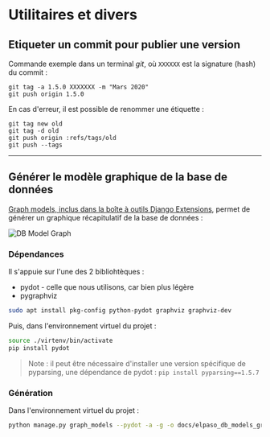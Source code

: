 # Utilitaires et divers

## Etiqueter un commit pour publier une version

Commande exemple dans un terminal *git*, où `XXXXXX` est la signature (hash) du commit :

```git
git tag -a 1.5.0 XXXXXXX -m "Mars 2020"
git push origin 1.5.0
```

En cas d'erreur, il est possible de renommer une étiquette :

```git
git tag new old
git tag -d old
git push origin :refs/tags/old
git push --tags
```

----

## Générer le modèle graphique de la base de données

[Graph models, inclus dans la boîte à outils Django Extensions](http://django-extensions.readthedocs.io/en/latest/graph_models.html), permet de générer un graphique récapitulatif de la base de données :

![DB Model Graph](https://raw.githubusercontent.com/Guts/elpaso/master/docs/elpaso_db_models_graph.png)

### Dépendances

Il s'appuie sur l'une des 2 bibliohtèques :

* pydot - celle que nous utilisons, car bien plus légère
* pygraphviz

```bash
sudo apt install pkg-config python-pydot graphviz graphviz-dev
```

Puis, dans l'environnement virtuel du projet :

```bash
source ./virtenv/bin/activate
pip install pydot
```

> Note : il peut être nécessaire d'installer une version spécifique de pyparsing, une dépendance de pydot :
> `pip install pyparsing==1.5.7`

### Génération

Dans l'environnement virtuel du projet :

```bash
python manage.py graph_models --pydot -a -g -o docs/elpaso_db_models_graph.png
```
